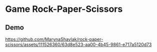 # Game Rock-Paper-Scissors

## Demo
https://github.com/MarynaShavlak/rock-paper-scissors/assets/111526360/63d8e523-aa00-4b45-9861-e717a5120d73

